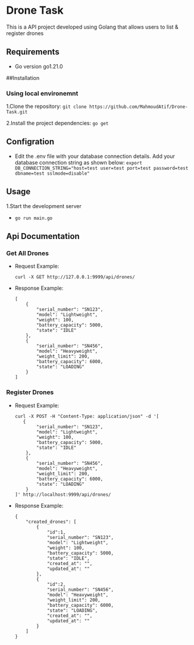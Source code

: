 # Drone Task
This is a API project developed using Golang that allows users to list & register drones

## Requirements
- Go version go1.21.0 

##Installation

### Using local environemnt
1.Clone the repository:
    `git clone https://github.com/MahmoudAtif/Drone-Task.git`

2.Install the project dependencies:
    `go get`

## Configration
- Edit the .env file with your database connection details. Add your database connection string as shown below:
    `export DB_CONNECTION_STRING="host=test user=test port=test password=test dbname=test sslmode=disable"`

## Usage
1.Start the development server
-   `go run main.go`

## Api Documentation

### Get All Drones
- Request Example:
    ```
    curl -X GET http://127.0.0.1:9999/api/drones/
    ```
- Response Example:
    ```
    [
        {
            "serial_number": "SN123",
            "model": "Lightweight",
            "weight": 100,
            "battery_capacity": 5000,
            "state": "IDLE"
        },
        {
            "serial_number": "SN456",
            "model": "Heavyweight",
            "weight_limit": 200,
            "battery_capacity": 6000,
            "state": "LOADING"
        }
    ]
    ```
### Register Drones
- Request Example:
    ```
    curl -X POST -H "Content-Type: application/json" -d '[
       {
            "serial_number": "SN123",
            "model": "Lightweight",
            "weight": 100,
            "battery_capacity": 5000,
            "state": "IDLE"
        },
        {
            "serial_number": "SN456",
            "model": "Heavyweight",
            "weight_limit": 200,
            "battery_capacity": 6000,
            "state": "LOADING"
        }
    ]' http://localhost:9999/api/drones/
    ```
- Response Example:
    ```
    {
        "created_drones": [
            {   
                "id":1,
                "serial_number": "SN123",
                "model": "Lightweight",
                "weight": 100,
                "battery_capacity": 5000,
                "state": "IDLE",
                "created_at": "",
                "updated_at": ""
            },
            {
                "id":2,
                "serial_number": "SN456",
                "model": "Heavyweight",
                "weight_limit": 200,
                "battery_capacity": 6000,
                "state": "LOADING",
                "created_at": "",
                "updated_at": ""
            }
        ]
    }
    ```